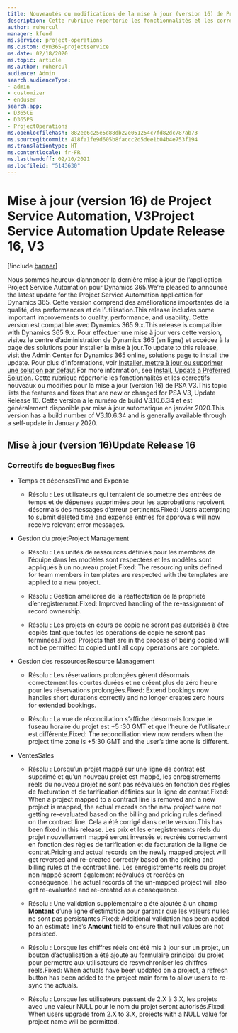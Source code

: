 ```yaml
---
title: Nouveautés ou modifications de la mise à jour (version 16) de Project Service Automation (correctif logiciel), V3
description: Cette rubrique répertorie les fonctionnalités et les correctifs disponibles pour la mise à jour (version 16) de Project Service Automation, V3.
author: ruhercul
manager: kfend
ms.service: project-operations
ms.custom: dyn365-projectservice
ms.date: 02/18/2020
ms.topic: article
ms.author: ruhercul
audience: Admin
search.audienceType:
- admin
- customizer
- enduser
search.app:
- D365CE
- D365PS
- ProjectOperations
ms.openlocfilehash: 882ee6c25e5d88db22e051254c7fd82dc787ab73
ms.sourcegitcommit: 418fa1fe9d605b8faccc2d5dee1b04b4e753f194
ms.translationtype: HT
ms.contentlocale: fr-FR
ms.lasthandoff: 02/10/2021
ms.locfileid: "5143630"
---
```

# <a name="project-service-automation-update-release-16-v3"></a><span data-ttu-id="a5221-103">Mise à jour (version 16) de Project Service Automation, V3</span><span class="sxs-lookup"><span data-stu-id="a5221-103">Project Service Automation Update Release 16, V3</span></span>

[!include [banner](../includes/psa-now-project-operations.md)]

<span data-ttu-id="a5221-104">Nous sommes heureux d’annoncer la dernière mise à jour de l’application Project Service Automation pour Dynamics 365.</span><span class="sxs-lookup"><span data-stu-id="a5221-104">We’re pleased to announce the latest update for the Project Service Automation application for Dynamics 365.</span></span> <span data-ttu-id="a5221-105">Cette version comprend des améliorations importantes de la qualité, des performances et de l’utilisation.</span><span class="sxs-lookup"><span data-stu-id="a5221-105">This release includes some important improvements to quality, performance, and usability.</span></span>  <span data-ttu-id="a5221-106">Cette version est compatible avec Dynamics 365 9.x.</span><span class="sxs-lookup"><span data-stu-id="a5221-106">This release is compatible with Dynamics 365 9.x.</span></span> <span data-ttu-id="a5221-107">Pour effectuer une mise à jour vers cette version, visitez le centre d’administration de Dynamics 365 (en ligne) et accédez à la page des solutions pour installer la mise à jour.</span><span class="sxs-lookup"><span data-stu-id="a5221-107">To update to this release, visit the Admin Center for Dynamics 365 online, solutions page to install the update.</span></span> <span data-ttu-id="a5221-108">Pour plus d’informations, voir [Installer, mettre à jour ou supprimer une solution par défaut](https://docs.microsoft.com/dynamics365/project-service/upgrade-psa-home-page).</span><span class="sxs-lookup"><span data-stu-id="a5221-108">For more information, see [Install, Update a Preferred Solution](https://docs.microsoft.com/dynamics365/project-service/upgrade-psa-home-page).</span></span>
<span data-ttu-id="a5221-109">Cette rubrique répertorie les fonctionnalités et les correctifs nouveaux ou modifiés pour la mise à jour (version 16) de PSA V3.</span><span class="sxs-lookup"><span data-stu-id="a5221-109">This topic lists the features and fixes that are new or changed for PSA V3, Update Release 16.</span></span> <span data-ttu-id="a5221-110">Cette version a le numéro de build V3.10.6.34 et est généralement disponible par mise à jour automatique en janvier 2020.</span><span class="sxs-lookup"><span data-stu-id="a5221-110">This version has a build number of V3.10.6.34 and is generally available through a self-update in January 2020.</span></span>


## <a name="update-release-16"></a><span data-ttu-id="a5221-111">Mise à jour (version 16)</span><span class="sxs-lookup"><span data-stu-id="a5221-111">Update Release 16</span></span>

### <a name="bug-fixes"></a><span data-ttu-id="a5221-112">Correctifs de bogues</span><span class="sxs-lookup"><span data-stu-id="a5221-112">Bug fixes</span></span>

-   <span data-ttu-id="a5221-113">Temps et dépenses</span><span class="sxs-lookup"><span data-stu-id="a5221-113">Time and Expense</span></span>

    -   <span data-ttu-id="a5221-114">Résolu : Les utilisateurs qui tentaient de soumettre des entrées de temps et de dépenses supprimées pour les approbations reçoivent désormais des messages d’erreur pertinents.</span><span class="sxs-lookup"><span data-stu-id="a5221-114">Fixed: Users attempting to submit deleted time and expense entries for approvals will now receive relevant error messages.</span></span>

-   <span data-ttu-id="a5221-115">Gestion du projet</span><span class="sxs-lookup"><span data-stu-id="a5221-115">Project Management</span></span>

    -   <span data-ttu-id="a5221-116">Résolu : Les unités de ressources définies pour les membres de l’équipe dans les modèles sont respectées et les modèles sont appliqués à un nouveau projet.</span><span class="sxs-lookup"><span data-stu-id="a5221-116">Fixed: The resourcing units defined for team members in templates are respected with the templates are applied to a new project.</span></span>

    -   <span data-ttu-id="a5221-117">Résolu : Gestion améliorée de la réaffectation de la propriété d’enregistrement.</span><span class="sxs-lookup"><span data-stu-id="a5221-117">Fixed: Improved handling of the re-assignment of record ownership.</span></span>

    -   <span data-ttu-id="a5221-118">Résolu : Les projets en cours de copie ne seront pas autorisés à être copiés tant que toutes les opérations de copie ne seront pas terminées.</span><span class="sxs-lookup"><span data-stu-id="a5221-118">Fixed: Projects that are in the process of being copied will not be permitted to copied until all copy operations are complete.</span></span>

-   <span data-ttu-id="a5221-119">Gestion des ressources</span><span class="sxs-lookup"><span data-stu-id="a5221-119">Resource Management</span></span>

    -   <span data-ttu-id="a5221-120">Résolu : Les réservations prolongées gèrent désormais correctement les courtes durées et ne créent plus de zéro heure pour les réservations prolongées.</span><span class="sxs-lookup"><span data-stu-id="a5221-120">Fixed: Extend bookings now handles short durations correctly and no longer creates zero hours for extended bookings.</span></span>

    -   <span data-ttu-id="a5221-121">Résolu : La vue de réconciliation s’affiche désormais lorsque le fuseau horaire du projet est +5 :30 GMT et que l’heure de l’utilisateur est différente.</span><span class="sxs-lookup"><span data-stu-id="a5221-121">Fixed: The reconciliation view now renders when the project time zone is +5:30 GMT and the user’s time aone is different.</span></span>

-   <span data-ttu-id="a5221-122">Ventes</span><span class="sxs-lookup"><span data-stu-id="a5221-122">Sales</span></span>

    -   <span data-ttu-id="a5221-123">Résolu : Lorsqu’un projet mappé sur une ligne de contrat est supprimé et qu’un nouveau projet est mappé, les enregistrements réels du nouveau projet ne sont pas réévalués en fonction des règles de facturation et de tarification définies sur la ligne de contrat.</span><span class="sxs-lookup"><span data-stu-id="a5221-123">Fixed: When a project mapped to a contract line is removed and a new project is mapped, the actual records on the new project were not getting re-evaluated based on the billing and pricing rules defined on the contract line.</span></span> <span data-ttu-id="a5221-124">Cela a été corrigé dans cette version.</span><span class="sxs-lookup"><span data-stu-id="a5221-124">This has been fixed in this release.</span></span> <span data-ttu-id="a5221-125">Les prix et les enregistrements réels du projet nouvellement mappé seront inversés et recréés correctement en fonction des règles de tarification et de facturation de la ligne de contrat.</span><span class="sxs-lookup"><span data-stu-id="a5221-125">Pricing and actual records on the newly mapped project will get reversed and re-created correctly based on the pricing and billing rules of the contract line.</span></span> <span data-ttu-id="a5221-126">Les enregistrements réels du projet non mappé seront également réévalués et recréés en conséquence.</span><span class="sxs-lookup"><span data-stu-id="a5221-126">The actual records of the un-mapped project will also get re-evaluated and re-created as a consequence.</span></span>

    -   <span data-ttu-id="a5221-127">Résolu : Une validation supplémentaire a été ajoutée à un champ **Montant** d’une ligne d’estimation pour garantir que les valeurs nulles ne sont pas persistantes.</span><span class="sxs-lookup"><span data-stu-id="a5221-127">Fixed: Additional validation has been added to an estimate line’s **Amount** field to ensure that null values are not persisted.</span></span>

    -   <span data-ttu-id="a5221-128">Résolu : Lorsque les chiffres réels ont été mis à jour sur un projet, un bouton d’actualisation a été ajouté au formulaire principal du projet pour permettre aux utilisateurs de resynchroniser les chiffres réels.</span><span class="sxs-lookup"><span data-stu-id="a5221-128">Fixed: When actuals have been updated on a project, a refresh button has been added to the project main form to allow users to re-sync the actuals.</span></span>

    -   <span data-ttu-id="a5221-129">Résolu : Lorsque les utilisateurs passent de 2.X à 3.X, les projets avec une valeur NULL pour le nom du projet seront autorisés.</span><span class="sxs-lookup"><span data-stu-id="a5221-129">Fixed: When users upgrade from 2.X to 3.X, projects with a NULL value for project name will be permitted.</span></span>

